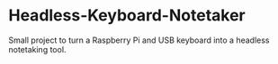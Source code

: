 # Headless-Keyboard-Notetaker
Small project to turn a Raspberry Pi and USB keyboard into a headless notetaking tool.
